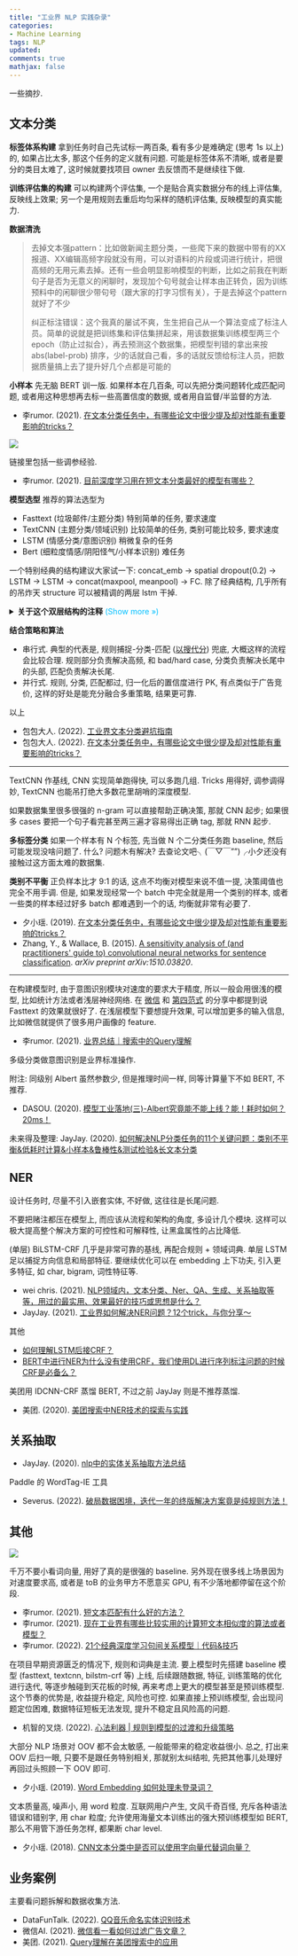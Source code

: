 ```yaml
---
title: "工业界 NLP 实践杂录"
categories: 
- Machine Learning
tags: NLP
updated:
comments: true
mathjax: false
---
```


一些摘抄.

<!-- more -->

## 文本分类

**标签体系构建** 拿到任务时自己先试标一两百条, 看有多少是难确定 (思考 1s 以上) 的, 如果占比太多, 那这个任务的定义就有问题. 可能是标签体系不清晰, 或者是要分的类目太难了, 这时候就要找项目 owner 去反馈而不是继续往下做.

**训练评估集的构建** 可以构建两个评估集, 一个是贴合真实数据分布的线上评估集, 反映线上效果; 另一个是用规则去重后均匀采样的随机评估集, 反映模型的真实能力.

**数据清洗** 

> 去掉文本强pattern：比如做新闻主题分类，一些爬下来的数据中带有的XX报道、XX编辑高频字段就没有用，可以对语料的片段或词进行统计，把很高频的无用元素去掉。还有一些会明显影响模型的判断，比如之前我在判断句子是否为无意义的闲聊时，发现加个句号就会让样本由正转负，因为训练预料中的闲聊很少带句号（跟大家的打字习惯有关），于是去掉这个pattern就好了不少
> 
> 纠正标注错误：这个我真的屡试不爽，生生把自己从一个算法变成了标注人员。简单的说就是把训练集和评估集拼起来，用该数据集训练模型两三个epoch（防止过拟合），再去预测这个数据集，把模型判错的拿出来按 abs(label-prob) 排序，少的话就自己看，多的话就反馈给标注人员，把数据质量搞上去了提升好几个点都是可能的

**小样本** 先无脑 BERT 训一版. 如果样本在几百条, 可以先把分类问题转化成匹配问题, 或者用这种思想再去标一些高置信度的数据, 或者用自监督/半监督的方法.

- 李rumor. (2021). [在文本分类任务中，有哪些论文中很少提及却对性能有重要影响的tricks？](https://www.zhihu.com/question/265357659/answer/1714619843)

![](https://shiina18.github.io/assets/posts/images/525872913220842.png)

链接里包括一些调参经验.

- 李rumor. (2021). [目前深度学习用在短文本分类最好的模型有哪些？](https://www.zhihu.com/question/50888062/answer/1714628626)

**模型选型** 推荐的算法选型为

- Fasttext (垃圾邮件/主题分类) 特别简单的任务, 要求速度
- TextCNN (主题分类/领域识别) 比较简单的任务, 类别可能比较多, 要求速度
- LSTM (情感分类/意图识别) 稍微复杂的任务
- Bert (细粒度情感/阴阳怪气/小样本识别) 难任务

一个特别经典的结构建议大家试一下: concat_emb -> spatial dropout(0.2) -> LSTM -> LSTM -> concat(maxpool, meanpool) -> FC. 除了经典结构, 几乎所有的吊炸天 structure 可以被精调的两层 lstm 干掉.

<details><summary><b>关于这个双层结构的注释</b><font color="deepskyblue"> (Show more &raquo;)</font></summary>
<p>在很多地方看到过这个, 不清楚具体叫什么.</p>
<ul>
<li><a href="https://www.kaggle.com/competitions/quora-insincere-questions-classification/discussion/80568">1st place solution | Quora Insincere Questions Classification | Kaggle</a></li>
<li><a href="https://www.kaggle.com/code/mlwhiz/third-place-model-for-toxic-spatial-dropout">Third Place Model for Toxic - spatial dropout | Kaggle</a></li>
<li><a href="https://zhuanlan.zhihu.com/p/311491156">dropout for embedding——spatial dropout</a></li>
</ul></details>

**结合策略和算法**

- 串行式. 典型的代表是, 规则捕捉-分类-匹配 ([以搜代分](https://mp.weixin.qq.com/s/DMkC0olB5KF_MsPlPr36nQ)) 兜底, 大概这样的流程会比较合理. 规则部分负责解决高频, 和 bad/hard case, 分类负责解决长尾中的头部, 匹配负责解决长尾. 
- 并行式. 规则, 分类, 匹配都过, 归一化后的置信度进行 PK, 有点类似于广告竞价, 这样的好处是能充分融合多重策略, 结果更可靠.

以上

- 包包大人. (2022). [工业界文本分类避坑指南](https://zhuanlan.zhihu.com/p/201239352)
- 包包大人. (2022). [在文本分类任务中，有哪些论文中很少提及却对性能有重要影响的tricks？](https://www.zhihu.com/question/265357659/answer/582711744)

---

TextCNN 作基线, CNN 实现简单跑得快, 可以多跑几组. Tricks 用得好, 调参调得妙, TextCNN 也能吊打绝大多数花里胡哨的深度模型. 

如果数据集里很多很强的 n-gram 可以直接帮助正确决策, 那就 CNN 起步; 如果很多 cases 要把一个句子看完甚至两三遍才容易得出正确 tag, 那就 RNN 起步.

**多标签分类** 如果一个样本有 N 个标签, 先当做 N 个二分类任务跑 baseline, 然后可能发现没啥问题了. 什么? 问题木有解决? 去查论文吧╮(￣▽￣””)╭小夕还没有接触过这方面太难的数据集.

**类别不平衡** 正负样本比才 9:1 的话, 这点不均衡对模型来说不值一提, 决策阈值也完全不用手调. 但是, 如果发现经常一个 batch 中完全就是用一个类别的样本, 或者一些类的样本经过好多 batch 都难遇到一个的话, 均衡就非常有必要了.

- 夕小瑶. (2019). [在文本分类任务中，有哪些论文中很少提及却对性能有重要影响的tricks？](https://www.zhihu.com/question/265357659/answer/578944550)
- Zhang, Y., & Wallace, B. (2015). [A sensitivity analysis of (and practitioners' guide to) convolutional neural networks for sentence classification](https://arxiv.org/pdf/1510.03820.pdf). *arXiv preprint arXiv:1510.03820*.


---

在构建模型时, 由于意图识别模块对速度的要求大于精度, 所以一般会用很浅的模型, 比如统计方法或者浅层神经网络. 在 [微信](https://mp.weixin.qq.com/s?__biz=MzU1NTMyOTI4Mw==&mid=2247512053&idx=2&sn=0ab4ade5ee6c83f1f53a0e03583dc822&chksm=fbd71d99cca0948f7fb6e29943d559214fb55373287ee66cd7c786986f673b9d587ef1d6a3f2&scene=27#wechat_redirect) 和 [第四范式](https://mp.weixin.qq.com/s?__biz=MzU1NTMyOTI4Mw==&mid=2247511081&idx=1&sn=fa3d25dff6d12bb298f51b2c317f0574&chksm=fbd71e45cca097533ae6397a6d9af024e39817ca9c48470c12a3e85d46e38f0082d0dc73fdca&scene=27#wechat_redirect) 的分享中都提到说 Fasttext 的效果就很好了. 在浅层模型下要想提升效果, 可以增加更多的输入信息, 比如微信就提供了很多用户画像的 feature.

- 李rumor. (2021). [业界总结｜搜索中的Query理解](https://zhuanlan.zhihu.com/p/393914267)

多级分类做意图识别是业界标准操作.

附注: 同级别 Albert 虽然参数少, 但是推理时间一样, 同等计算量下不如 BERT, 不推荐.

- DASOU. (2020). [模型工业落地(三)-Albert究竟能不能上线？能！耗时如何？20ms！](https://zhuanlan.zhihu.com/p/149100827)

未来得及整理: JayJay. (2020). [如何解决NLP分类任务的11个关键问题：类别不平衡&低耗时计算&小样本&鲁棒性&测试检验&长文本分类](https://zhuanlan.zhihu.com/p/183852900)

## NER

设计任务时, 尽量不引入嵌套实体, 不好做, 这往往是长尾问题.

不要把赌注都压在模型上, 而应该从流程和架构的角度, 多设计几个模块. 这样可以极大提高整个解决方案的可控性和可解释性, 让黑盒属性的占比降低. 

(单层) BiLSTM-CRF 几乎是非常可靠的基线, 再配合规则 + 领域词典. 单层 LSTM 足以捕捉方向信息和局部特征. 要继续优化可以在 embedding 上下功夫, 引入更多特征, 如 char, bigram, 词性特征等.

- wei chris. (2021). [NLP领域内，文本分类、Ner、QA、生成、关系抽取等等，用过的最实用、效果最好的技巧或思想是什么？](https://www.zhihu.com/question/451107745/answer/1809034512)
- JayJay. (2021). [工业界如何解决NER问题？12个trick，与你分享～](https://zhuanlan.zhihu.com/p/152463745)

其他

- [如何理解LSTM后接CRF？](https://www.zhihu.com/question/62399257/answer/325334144)
- [BERT中进行NER为什么没有使用CRF，我们使用DL进行序列标注问题的时候CRF是必备么？](https://www.zhihu.com/question/358892919/answer/937481675)

美团用 IDCNN-CRF 蒸馏 BERT, 不过之前 JayJay 则是不推荐蒸馏.

- 美团. (2020). [美团搜索中NER技术的探索与实践](https://tech.meituan.com/2020/07/23/ner-in-meituan-nlp.html)

## 关系抽取

- JayJay. (2020). [nlp中的实体关系抽取方法总结](https://zhuanlan.zhihu.com/p/77868938)

Paddle 的 WordTag-IE 工具

- Severus. (2022). [破局数据困境，迭代一年的终版解决方案竟是纯规则方法！](https://mp.weixin.qq.com/s/sJYoW5-ViYZvf4RdfJs0ZQ)

## 其他

![](https://shiina18.github.io/assets/posts/images/192494913239268.png)

千万不要小看词向量, 用好了真的是很强的 baseline. 另外现在很多线上场景因为对速度要求高, 或者是 toB 的业务甲方不愿意买 GPU, 有不少落地都停留在这个阶段.

- 李rumor. (2021). [短文本匹配有什么好的方法？](https://www.zhihu.com/question/31623490/answer/1790260677)
- 李rumor. (2021). [现在工业界有哪些比较实用的计算短文本相似度的算法或者模型？](https://www.zhihu.com/question/342548427/answer/1790309097)
- 李rumor. (2022). [21个经典深度学习句间关系模型｜代码&技巧](https://zhuanlan.zhihu.com/p/357864974)

在项目早期资源匮乏的情况下, 规则和词典是主流. 要上模型时先搭建 baseline 模型 (fasttext, textcnn, bilstm-crf 等) 上线, 后续跟随数据, 特征, 训练策略的优化进行迭代, 等逐步触碰到天花板的时候, 再来考虑上更大的模型甚至是预训练模型. 这个节奏的优势是, 收益提升稳定, 风险也可控. 如果直接上预训练模型, 会出现问题定位困难, 数据特征短板无法发现, 提升不稳定且风险高的问题.

- 机智的叉烧. (2022). [心法利器 \| 规则到模型的过渡和升级策略](https://mp.weixin.qq.com/s/DLFgXLkZr2kM1DDkNvUBxA)

大部分 NLP 场景对 OOV 都不会太敏感, 一般能带来的稳定收益很小. 总之, 打出来 OOV 后扫一眼, 只要不是跟任务特别相关, 那就别太纠结啦, 先把其他事儿处理好再回过头照顾一下 OOV 即可.

- 夕小瑶. (2019). [Word Embedding 如何处理未登录词？](https://www.zhihu.com/question/308543084/answer/589302265)

文本质量高, 噪声小, 用 word 粒度. 互联网用户产生, 文风千奇百怪, 充斥各种语法错误和错别字, 用 char 粒度; 允许使用海量文本训练出的强大预训练模型如 BERT, 那么不用管下游任务怎样, 都果断 char level.

- 夕小瑶. (2018). [CNN文本分类中是否可以使用字向量代替词向量？](https://www.zhihu.com/question/290088641/answer/543419468)

## 业务案例

主要看问题拆解和数据收集方法.

- DataFunTalk. (2022). [QQ音乐命名实体识别技术](https://mp.weixin.qq.com/s/gjNt3kcVcbxpb5dlAx6hsg?utm_source=pocket_mylist)
- 微信AI. (2021). [微信看一看如何过滤广告文章？](https://mp.weixin.qq.com/s/PgLpeKWKz47i2_JtloXjPw)
- 美团. (2021). [Query理解在美团搜索中的应用](https://zhuanlan.zhihu.com/p/370576330)